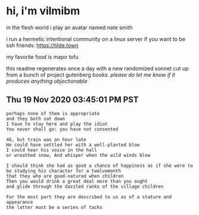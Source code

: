# hi, i'm vilmibm

in the flesh world i play an avatar named nate smith

i run a hermetic intentional community on a linux server if you want to be ssh friends: https://tilde.town

my favorite food is mapo tofu

this readme regenerates once a day with a new randomized sonnet cut up from a bunch of project gutenberg books.
_please do let me know if it produces anything objectionable_

## Thu 19 Nov 2020 03:45:01 PM PST

    perhaps none of them is appropriate
    and they both sat down
    I have to stay here and play the idiot
    You never shall go: you have not consented
    
    46, but train was an hour late
    He could have settled her with a well-planted blow
    I could hear his voice in the hall
    or wreathed snow, And whisper when the wild winds blow
    
    I should think she had as good a chance of happiness as if she were to be studying his character for a twelvemonth
    that they who are good-natured when children
    Then you would drink a great deal more than you ought
    and glide through the dazzled ranks of the village children
    
    For the most part they are described to us as of a stature and appearance
    the latter must be a series of tacks
